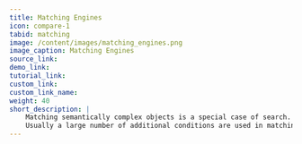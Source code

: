 ```yaml
---
title: Matching Engines
icon: compare-1
tabid: matching
image: /content/images/matching_engines.png
image_caption: Matching Engines
source_link:
demo_link:
tutorial_link: 
custom_link:
custom_link_name: 
weight: 40
short_description: |
    Matching semantically complex objects is a special case of search.
    Usually a large number of additional conditions are used in matching, which makes Qdrant an ideal tool for building such systems.
---
```

